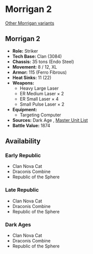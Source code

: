 # Morrigan 2 

[Other Morrigan variants](../morrigan.md) 

## Morrigan 2 

- **Role:** Striker 
- **Tech Base:** Clan (3084) 
- **Chassis:** 35 tons (Endo Steel) 
- **Movement:** 8 / 12, XL 
- **Armor:** 115 (Ferro Fibrous) 
- **Heat Sinks:** 11 (22) 
- **Weapons:** 
  - Heavy Large Laser 
  - ER Medium Laser × 2 
  - ER Small Laser × 4 
  - Small Pulse Laser × 2 
- **Equipment:** 
  - Targeting Computer 
- **Sources:** Dark Age , [Master Unit List](http://masterunitlist.info/Unit/Details/2229/morrigan-2) 
- **Battle Value:** 1874 

## Availability 

### Early Republic 

- Clan Nova Cat 
- Draconis Combine 
- Republic of the Sphere 

### Late Republic 

- Clan Nova Cat 
- Draconis Combine 
- Republic of the Sphere 

### Dark Ages 

- Clan Nova Cat 
- Draconis Combine 
- Republic of the Sphere 

